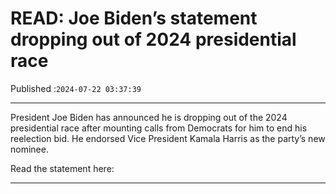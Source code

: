 # READ: Joe Biden’s statement dropping out of 2024 presidential race

Published :`2024-07-22 03:37:39`

---

President Joe Biden has announced he is dropping out of the 2024 presidential race after mounting calls from Democrats for him to end his reelection bid. He endorsed Vice President Kamala Harris as the party’s new nominee.

Read the statement here:

---

